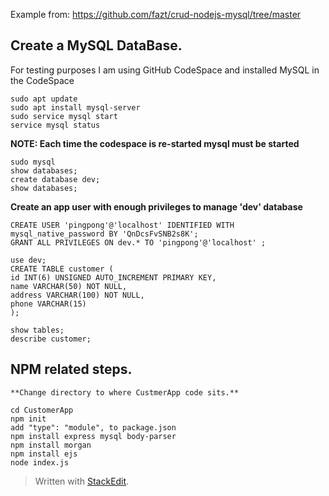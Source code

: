 Example from: https://github.com/fazt/crud-nodejs-mysql/tree/master

## Create a MySQL DataBase.

For testing purposes I am using GitHub CodeSpace and installed MySQL in the CodeSpace

    sudo apt update
    sudo apt install mysql-server
    sudo service mysql start
    service mysql status 

**NOTE: Each time the codespace is re-started mysql must be started**
 
    sudo mysql
    show databases;
    create database dev;
    show databases;

  

**Create an app user with enough privileges to manage 'dev' database**

    CREATE USER 'pingpong'@'localhost' IDENTIFIED WITH mysql_native_password BY 'QnDcsFvSNB2s8K';
    GRANT ALL PRIVILEGES ON dev.* TO 'pingpong'@'localhost' ;

    use dev;
    CREATE TABLE customer (
    id INT(6) UNSIGNED AUTO_INCREMENT PRIMARY KEY,
    name VARCHAR(50) NOT NULL,
    address VARCHAR(100) NOT NULL,
    phone VARCHAR(15)
    );
    
    show tables;
    describe customer;

## NPM related steps.

    **Change directory to where CustmerApp code sits.**
    
    cd CustomerApp
    npm init
    add "type": "module", to package.json
    npm install express mysql body-parser
    npm install morgan
    npm install ejs
    node index.js


> Written with [StackEdit](https://stackedit.io/).